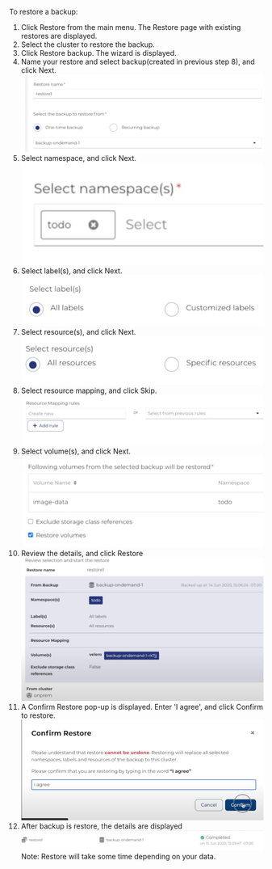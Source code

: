 
To restore a backup:

1. Click Restore from the main menu. The Restore page with existing restores are displayed.
2. Select the cluster to restore the backup.
3. Click Restore backup. The wizard is displayed.
4. Name your restore and select backup(created in previous step 8), and click Next.
![RestoreNameBackup](./assets/RestoreNameBackup.png)
5. Select namespace, and click Next.
![RestoreSelectNamespace](./assets/RestoreSelectNamespace.png)
6. Select label(s), and click Next.
![RestoreSelectLabel](./assets/RestoreSelectLabel.png)
7. Select resource(s), and click Next.
![RestoreSelectResource](./assets/RestoreSelectResource.png)
8. Select resource mapping, and click Skip.
![RestoreSelectMappingRules](./assets/RestoreSelectMappingRules.png)
9. Select volume(s), and click Next.
![RestoreSelectVolume](./assets/RestoreSelectVolume.png)
10. Review the details, and click Restore
![RestoreReviewDetails](./assets/RestoreReviewDetails.png)
11. A Confirm Restore pop-up is displayed. Enter 'I agree', and click Confirm to restore.
![RestoreConfirm](./assets/RestoreConfirm.png)
12. After backup is restore, the details are displayed  
![RestoreSuccess](./assets/RestoreSuccess.png)
Note: Restore will take some time depending on your data.




